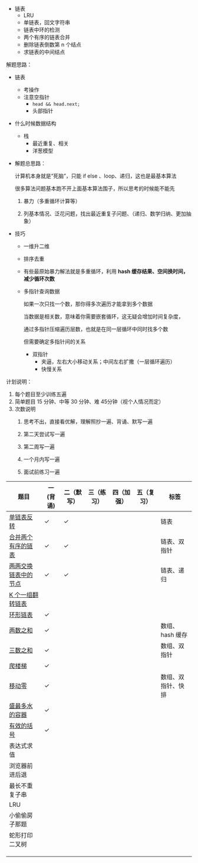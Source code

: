 

- 链表
  - LRU
  - 单链表，回文字符串
  - 链表中环的检测
  - 两个有序的链表合并
  - 删除链表倒数第 n 个结点
  - 求链表的中间结点

解题思路：

- 链表

  - 考操作
  - 注意空指针
    - `head && head.next;`
    - 头部指针

- 什么时候数据结构

  - 栈
    - 最近重复、相关
    - 洋葱模型

- 解题总思路：

  计算机本身就是“死脑”，只能 if else 、loop、递归，这也是最基本算法

  很多算法问题基本跑不开上面基本算法围子，所以思考的时候能不能先

  1. 暴力（多重循环计算等）

  2. 列基本情况、泛花问题，找出最近重复子问题、（递归、数学归纳、更加抽象）

- 技巧

  - 一维升二维

  - 排序去重

  - 有些最原始暴力解法就是多重循环，利用 **hash 缓存结果、空间换时间，减少循环次数**

  - 多指针查询数据

    如果一次只找一个数，那你得多次遍历才能拿到多个数据

    当数据是相关数，意味着你需要嵌套循环，这无疑会增加时间复杂度，

    通过多指针压缩遍历层数，也就是在同一层循环中同时找多个数

    但需要确定多指针间的关系

    - 双指针
      - 夹逼，左右大小移动关系；中间左右扩撒（一层循环遍历）
      - 快慢关系

计划说明：

1. 每个题目至少训练五遍
2. 简单题目 15 分钟、中等 30 分钟、难 45分钟（视个人情况而定）
3. 次数说明
   1. 思考不出，直接看优解，理解照抄一遍、背诵、默写一遍
   
   2. 第二天尝试写一遍
   
   3. 第二周写一遍
   
   4. 一个月内写一遍
   
   5. 面试前练习一遍
   
      

| 题目                                                         | 一(背诵) | 二（默写） | 三（练习） | 四（加强） | 五（复习） | 标签               |
| ------------------------------------------------------------ | -------- | ---------- | ---------- | ---------- | ---------- | ------------------ |
| [单链表反转](./codes/反转链表.md)                            | ✓        | ✓          |            |            |            | 链表               |
| [合并两个有序的链表](./codes/合并两个有序的链表.md)          | ✓        | ✓          |            |            |            | 链表、双指针       |
| [两两交换链表中的节点](./codes/两两交换链表中的节点.md)      | ✓        | ✓          |            |            |            | 链表、递归         |
| [K 个一组翻转链表](https://leetcode.com/problems/reverse-nodes-in-k-group/) |          |            |            |            |            |                    |
| [环形链表](./codes/环形链表.md)                              | ✓        |            |            |            |            |                    |
| [两数之和](./codes/两数之和.md)                              | ✓        |            |            |            |            | 数组、hash 缓存    |
| [三数之和](./codes/三数之和.md)                              | ✓        |            |            |            |            | 数组、双指针       |
| [爬楼梯](./codes/爬楼梯.md)                                  | ✓        |            |            |            |            |                    |
| [移动零](./codes/移动零.md)                                  | ✓        |            |            |            |            | 数组、双指针、快排 |
| [盛最多水的容器](./codes/盛最多水的容器.md)                  | ✓        |            |            |            |            |                    |
| [有效的括号](https://leetcode-cn.com/problems/valid-parentheses/) | ✓        |            |            |            |            |                    |
| 表达式求值                                                   |          |            |            |            |            |                    |
| 浏览器前进后退                                               |          |            |            |            |            |                    |
| 最长不重复子串                                               |          |            |            |            |            |                    |
| LRU                                                          |          |            |            |            |            |                    |
| 小偷偷房子那题                                               |          |            |            |            |            |                    |
| 蛇形打印二叉树                                               |          |            |            |            |            |                    |
|                                                              |          |            |            |            |            |                    |
|                                                              |          |            |            |            |            |                    |
|                                                              |          |            |            |            |            |                    |

